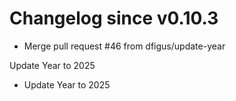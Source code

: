 # Changelog since v0.10.3
- Merge pull request #46 from dfigus/update-year

Update Year to 2025 
- Update Year to 2025 
